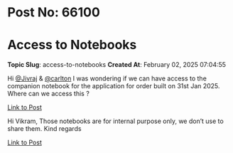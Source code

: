 # Post No: 66100
# Access to Notebooks
**Topic Slug**: access-to-notebooks
**Created At**: February 02, 2025 07:04:55

Hi <a class="mention" href="/u/jivraj">@Jivraj</a> &amp; <a class="mention" href="/u/carlton">@carlton</a>
I was wondering if we can have access to the companion notebook for the application for order built on 31st Jan 2025. Where can we access this ?

[Link to Post](https://discourse.onlinedegree.iitm.ac.in/t/access-to-notebooks/589169)

Hi Vikram,
Those notebooks are for internal purpose only, we don’t use to share them.
Kind regards

[Link to Post](https://discourse.onlinedegree.iitm.ac.in/t/access-to-notebooks/590405)

